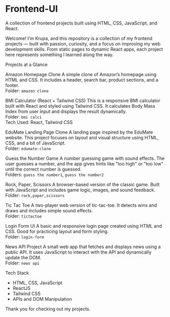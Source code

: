 # Frontend-UI
A collection of frontend projects built using HTML, CSS, JavaScript, and React.

Welcome! I'm Krupa, and this repository is a collection of my frontend projects — built with passion, curiosity, and a focus on improving my web development skills. From static pages to dynamic React apps, each project here represents something I learned along the way.

Projects at a Glance


Amazon Homepage Clone
A simple clone of Amazon’s homepage using HTML and CSS. It includes a header, search bar, product sections, and a footer.  
Folder: `amazon clone`


BMI Calculator (React + Tailwind CSS)
This is a responsive BMI calculator built with React and styled using Tailwind CSS. It calculates Body Mass Index from user input and displays the result dynamically.  
Folder: `bmi calci`  
Tech Used: React, Tailwind CSS


EduMate Landing Page Clone
A landing page inspired by the EduMate website. This project focuses on layout and visual structure using HTML, CSS, and a bit of JavaScript.  
Folder: `edumate-clone`


Guess the Number Game
A number guessing game with sound effects. The user guesses a number, and the app gives hints like "too high" or "too low" until the correct number is guessed.  
Folders: `guess the number1`, `guess the number2`


Rock, Paper, Scissors
A browser-based version of the classic game. Built with JavaScript and includes game logic, images, and sound feedback.  
Folder: `rock,paper,scissors`


Tic Tac Toe
A two-player web version of tic-tac-toe. It detects wins and draws and includes simple sound effects.  
Folder: `tictactoe`


Login Form UI
A basic and responsive login page created using HTML and CSS. Good for practicing layout and form styling.  
Folder: `login-form`


News API Project
A small web app that fetches and displays news using a public API. It uses JavaScript to interact with the API and dynamically update the DOM.  
Folder: `news api`


Tech Stack

- HTML, CSS, JavaScript
- ReactJS
- Tailwind CSS
- APIs and DOM Manipulation


Thank you for checking out my projects.